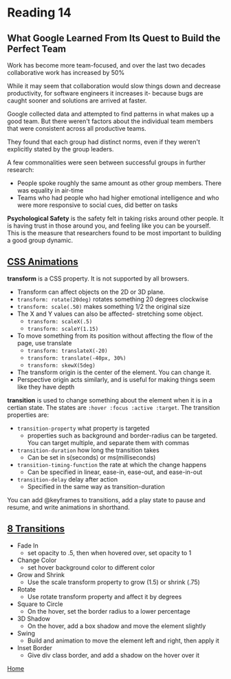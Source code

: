 # Reading 14

## What Google Learned From Its Quest to Build the Perfect Team

Work has become more team-focused, and over the last two decades collaborative work has increased by 50%

While it may seem that collaboration would slow things down and decrease productivity, for software engineers it increases it- because bugs are caught sooner and solutions are arrived at faster. 

Google collected data and attempted to find patterns in what makes up a good team. But there weren't factors about the individual team members that were consistent across all productive teams. 

They found that each group had distinct norms, even if they weren't explicitly stated by the group leaders. 

A few commonalities were seen between successful groups in further research:

- People spoke roughly the same amount as other group members. There was equality in air-time
- Teams who had people who had higher emotional intelligence and who were more responsive to social cues, did better on tasks

**Psychological Safety** is the safety felt in taking risks around other people. It is having trust in those around you, and feeling like you can be yourself. This is the measure that researchers found to be most important to building a good group dynamic. 

## [CSS Animations](https://learn.shayhowe.com/advanced-html-css/css-transforms/)

**transform** is a CSS property. It is not supported by all browsers. 
- Transform can affect objects on the 2D or 3D plane. 
- `transform: rotate(20deg)` rotates something 20 degrees clockwise
- `transform: scale(.50)` makes something 1/2 the original size
- The X and Y values can also be affected- stretching some object.
  - `transform: scaleX(.5)`
  - `transform: scaleY(1.15)`
- To move something from its position without affecting the flow of the page, use translate
  - `transform: translateX(-20)`
  - `transform: translate(-40px, 30%)`
  - `transform: skewX(5deg)`
- The transform origin is the center of the element. You can change it.
- Perspective origin acts similarly, and is useful for making things seem like they have depth

**transition** is used to change something about the element when it is in a certian state. The states are `:hover :focus :active :target`. The transition properties are:

- `transition-property` what property is targeted
  - properties such as background and border-radius can be targeted. You can target multiple, and separate them with commas
- `transition-duration` how long the transition takes
  - Can be set in s(seconds) or ms(milliseconds)
- `transition-timing-function` the rate at which the change happens
  - Can be specified in linear, ease-in, ease-out, and ease-in-out
- `transition-delay` delay after action 
  - Specified in the same way as transition-duration

You can add @keyframes to transitions, add a play state to pause and resume, and write animations in shorthand. 

## [8 Transitions](https://www.webdesignerdepot.com/2014/05/8-simple-css3-transitions-that-will-wow-your-users)

- Fade In
  - set opacity to .5, then when hovered over, set opacity to 1
- Change Color
  - set hover background color to different color
- Grow and Shrink
  - Use the scale transform property to grow (1.5) or shrink (.75)
- Rotate
  - Use rotate transform property and affect it by degrees
- Square to Circle
  - On the hover, set the border radius to a lower percentage
- 3D Shadow
  - On the hover, add a box shadow and move the element slightly
- Swing
  - Build and animation to move the element left and right, then apply it
- Inset Border
  - Give div class border, and add a shadow on the hover over it





[Home](https://peymade.github.io/reading-notes/)